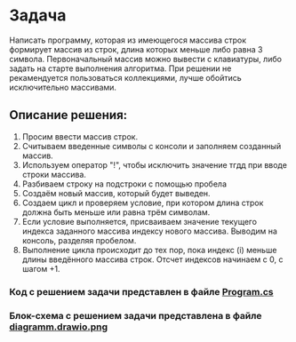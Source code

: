# Задача #
Написать программу, которая из имеющегося массива строк формирует массив из строк, длина которых меньше либо равна 3 символа. Первоначальный массив можно вывести с клавиатуры, либо задать на старте выполнения алгоритма. При решении не рекамендуется пользоваться коллекциями, лучше обойтись исключительно массивами.

## Описание решения: ##
1. Просим ввести массив строк.
2. Считываем введенные символы с консоли и заполняем созданный массив.
3. Используем оператор "!", чтобы исключить значение тгдд при вводе строки массива.
4. Разбиваем строку на подстроки с помощью пробела
5. Создаём новый массив, который будет выведен.
6. Создаем цикл и проверяем условие, при котором длина строк должна быть меньше или равна трём символам.
7. Если условие выполняется, присваиваем значение текущего индекса заданного массива индексу нового массива. Выводим на консоль, разделяя пробелом.
8. Выполнение цикла происходит до тех пор, пока индекс (i) меньше длины введённого массива строк. Отсчет индексов начинаем с 0, с шагом +1.

### Код с решением задачи представлен в файле [Program.cs](https://github.com/DaryaSmirnova1992/Final_work/blob/main/Program.cs) ###

### Блок-схема с решением задачи представлена в файле [diagramm.drawio.png](https://github.com/DaryaSmirnova1992/Final_checking_work/blob/main/diagramm.drawio.png) ###